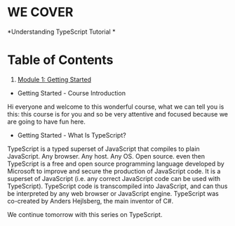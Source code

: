# WE COVER

*Understanding TypeScript Tutorial *

# Table of Contents


1. [Module 1: Getting Started]()

- Getting Started - Course Introduction
	 
Hi everyone and welcome to this wonderful course, what we can tell you is this: this course is for you and so be very attentive and focused because we are going to have fun here.


- Getting Started - What Is TypeScript?

TypeScript is a typed superset of JavaScript that compiles to plain JavaScript. 
Any browser. Any host. Any OS. Open source. even then TypeScript is a free and open source programming language developed by Microsoft to improve and secure the production of JavaScript code. It is a superset of JavaScript (i.e. any correct JavaScript code can be used with TypeScript). TypeScript code is transcompiled into JavaScript, and can thus be interpreted by any web browser or JavaScript engine. TypeScript was co-created by Anders Hejlsberg, the main inventor of C#.



We continue tomorrow with this series on TypeScript.
